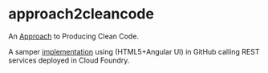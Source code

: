 # approach2cleancode
An <a href="https://mapteb.github.io/approach2cleancode/v1.0/index.html">Approach</a> to Producing Clean Code.

A samper <a href="https://mapteb.github.io/approach2cleancode/v1.0/customizePizza.html">implementation</a> using (HTML5+Angular UI) in GitHub calling REST services deployed in Cloud Foundry.
